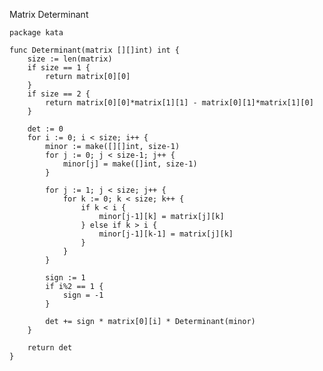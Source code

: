 Matrix Determinant

    package kata
    
    func Determinant(matrix [][]int) int {
        size := len(matrix)
        if size == 1 {
            return matrix[0][0]
        }
        if size == 2 {
            return matrix[0][0]*matrix[1][1] - matrix[0][1]*matrix[1][0]
        }
    
        det := 0
        for i := 0; i < size; i++ {
            minor := make([][]int, size-1)
            for j := 0; j < size-1; j++ {
                minor[j] = make([]int, size-1)
            }
    
            for j := 1; j < size; j++ {
                for k := 0; k < size; k++ {
                    if k < i {
                        minor[j-1][k] = matrix[j][k]
                    } else if k > i {
                        minor[j-1][k-1] = matrix[j][k]
                    }
                }
            }
    
            sign := 1
            if i%2 == 1 {
                sign = -1
            }
    
            det += sign * matrix[0][i] * Determinant(minor)
        }
    
        return det
    }

